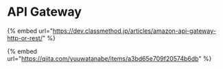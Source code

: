 # API Gateway



{% embed url="https://dev.classmethod.jp/articles/amazon-api-gateway-http-or-rest/" %}

{% embed url="https://qiita.com/yuuwatanabe/items/a3bd65e709f20574b6db" %}



